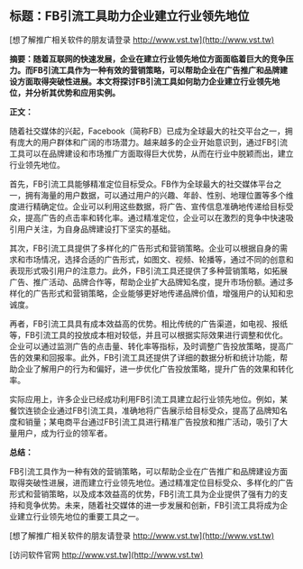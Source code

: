 ## **标题：FB引流工具助力企业建立行业领先地位**

[想了解推广相关软件的朋友请登录 http://www.vst.tw](http://www.vst.tw)

**摘要：随着互联网的快速发展，企业在建立行业领先地位方面面临着巨大的竞争压力。而FB引流工具作为一种有效的营销策略，可以帮助企业在广告推广和品牌建设方面取得突破性进展。本文将探讨FB引流工具如何助力企业建立行业领先地位，并分析其优势和应用实例。**

**正文：**

随着社交媒体的兴起，Facebook（简称FB）已成为全球最大的社交平台之一，拥有庞大的用户群体和广阔的市场潜力。越来越多的企业开始意识到，通过FB引流工具可以在品牌建设和市场推广方面取得巨大优势，从而在行业中脱颖而出，建立行业领先地位。

首先，FB引流工具能够精准定位目标受众。FB作为全球最大的社交媒体平台之一，拥有海量的用户数据，可以通过用户的兴趣、年龄、性别、地理位置等多个维度进行精确定位。企业可以利用这些数据，将广告、宣传信息准确地传递给目标受众，提高广告的点击率和转化率。通过精准定位，企业可以在激烈的竞争中快速吸引用户关注，为自身品牌建设打下坚实的基础。

其次，FB引流工具提供了多样化的广告形式和营销策略。企业可以根据自身的需求和市场情况，选择合适的广告形式，如图文、视频、轮播等，通过不同的创意和表现形式吸引用户的注意力。此外，FB引流工具还提供了多种营销策略，如拓展广告、推广活动、品牌合作等，帮助企业扩大品牌知名度，提升市场份额。通过多样化的广告形式和营销策略，企业能够更好地传递品牌价值，增强用户的认知和忠诚度。

再者，FB引流工具具有成本效益高的优势。相比传统的广告渠道，如电视、报纸等，FB引流工具的投放成本相对较低，并且可以根据实际效果进行调整和优化。企业可以通过监测广告的点击量、转化率等指标，及时调整广告投放策略，提高广告的效果和回报率。此外，FB引流工具还提供了详细的数据分析和统计功能，帮助企业了解用户的行为和偏好，进一步优化广告投放策略，提升广告的效果和转化率。

实际应用上，许多企业已经成功利用FB引流工具建立起行业领先地位。例如，某餐饮连锁企业通过FB引流工具，准确地将广告展示给目标受众，提高了品牌知名度和销量；某电商平台通过FB引流工具进行精准广告投放和推广活动，吸引了大量用户，成为行业的领军者。

**总结：**

FB引流工具作为一种有效的营销策略，可以帮助企业在广告推广和品牌建设方面取得突破性进展，进而建立行业领先地位。通过精准定位目标受众、多样化的广告形式和营销策略，以及成本效益高的优势，FB引流工具为企业提供了强有力的支持和竞争优势。未来，随着社交媒体的进一步发展和创新，FB引流工具将成为企业建立行业领先地位的重要工具之一。

[想了解推广相关软件的朋友请登录 http://www.vst.tw](http://www.vst.tw)


[访问软件官网 http://www.vst.tw](http://www.vst.tw)
